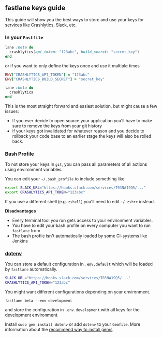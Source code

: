 ## fastlane keys guide

This guide will show you the best ways to store and use your keys for services like Crashlytics, Slack, etc.

### In your `Fastfile`

```ruby
lane :beta do
  crashlytics(api_token: "123abc", build_secret: "secret_key")
end
```

or if you want to only define the keys once and use it multiple times


```ruby
ENV["CRASHLYTICS_API_TOKEN"] = "123abc"
ENV["CRASHLYTICS_BUILD_SECRET"] = "secret_key"

lane :beta do
  crashlytics
end
```

This is the most straight forward and easiest solution, but might cause a few issues:

- If you ever decide to open source your application you'll have to make sure to remove the keys from your git history
- If your keys got invalidated for whatever reason and you decide to rollback your code base to an earlier stage the keys will also be rolled back.

### Bash Profile

To not store your keys in `git`, you can pass all parameters of all actions using environment variables.

You can edit your `~/.bash_profile` to include something like

```sh
export SLACK_URL="https://hooks.slack.com/services/T03NA19Q5/..."
export CRASHLYTICS_API_TOKEN="123abc"
```

If you use a different shell (e.g. `zshell`) you'll need to edit `~/.zshrc` instead.

**Disadvantages**

- Every terminal tool you run gets access to your environment variables. 
- You have to edit your bash profile on every computer you want to run `fastlane` from
- The bash profile isn't automatically loaded by some CI-systems like Jenkins


### [dotenv](https://github.com/bkeepers/dotenv)

You can store a default configuration in `.env.default` which will be loaded by `fastlane` automatically.

```sh
SLACK_URL="https://hooks.slack.com/services/T03NA19Q5/..."
CRASHLYTICS_API_TOKEN="123abc"
```

You might want different configurations depending on your environment.

```
fastlane beta --env development
```

and store the configuration in `.env.development` with all keys for the development environment.

Install `sudo gem install dotenv` or add `dotenv` to your `Gemfile`. More information about the [recommend way to install gems](https://guides.cocoapods.org/using/a-gemfile.html).
